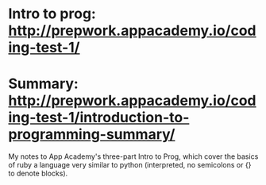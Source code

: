 # Intro to prog: http://prepwork.appacademy.io/coding-test-1/
# Summary:       http://prepwork.appacademy.io/coding-test-1/introduction-to-programming-summary/

My notes to App Academy's three-part Intro to Prog, which cover the basics of ruby a language very similar to python (interpreted, no semicolons or {} to denote blocks).